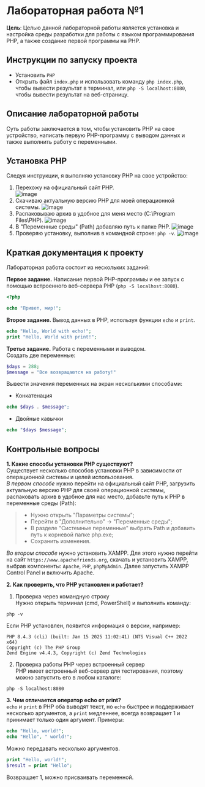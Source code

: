 # Лабораторная работа №1
**Цель**: Целью данной лабораторной работы является установка и настройка среды разработки для работы с языком программирования PHP, а также создание первой программы на PHP.

## Инструкции по запуску проекта
- Установить `PHP`
- Открыть файл `index.php` и использовать команду `php index.php`, чтобы вывести результат в терминал, или `php -S localhost:8080`, чтобы вывести результат на веб-страницу.
  
## Описание лабораторной работы
Суть работы заключается в том, чтобы установить PHP на свое устройство, написать первую PHP-программу с выводом данных и также выполнить работу с переменными.

## Установка PHP
Следуя инструкции, я выполняю установку PHP на свое устройство:
1. Перехожу на официальный сайт PHP.  
![image](https://github.com/user-attachments/assets/d1057a85-7687-4175-9bf7-d5312d845f8e)
2. Скачиваю актуальную версию PHP для моей операционной системы.
![image](https://github.com/user-attachments/assets/7eca6901-99c5-4cbc-b118-6ac890f028cc)
3. Распаковываю архив в удобное для меня место (C:\Program Files\PHP).
![image](https://github.com/user-attachments/assets/7d240a1d-2917-40fb-8588-98e709dd6c8d)
5. В "Переменные среды" (Path) добавляю путь к папке PHP.
![image](https://github.com/user-attachments/assets/bc97af8f-80d5-496d-b7e1-917b4a0dd136)
6. Проверяю установку, выполнив в командной строке: `php -v`.
![image](https://github.com/user-attachments/assets/274b2b95-8780-42b9-a31b-b70e2dda0731)

## Краткая документация к проекту
Лабораторная работа состоит из нескольких заданий:  

**Первое задание.** Написание первой PHP-программы и ее запуск с помощью встроенного веб-сервера PHP (`php -S localhost:8080`).
```php
<?php

echo "Привет, мир!";
```

**Второе задание.** Вывод данных в PHP, используя функции `echo` и `print`.
```php
echo "Hello, World with echo!";
print "Hello, World with print!";
```

**Третье задание.** Работа с переменными и выводом.  
Создать две переменные:
```php
$days = 288;
$message = "Все возвращаются на работу!"
```

Вывести значения переменных на экран несколькими способами:
- Конкатенация
```php
echo $days . $message";
```
- Двойные кавычки
```php
echo "$days $message";
```



## Контрольные вопросы
**1. Какие способы установки PHP существуют?**<br>
Существует несколько способов установки PHP в зависимости от операционной системы и целей использования.  
*В первом способе* нужно перейти на официальный сайт PHP, загрузить актуальную версию PHP для своей операционной системы, распаковать архив в удобное для нас место, добавьте путь к PHP в переменные среды (Path): 
> - Нужно открыть "Параметры системы";  
> - Перейти в "Дополнительно" → "Переменные среды";  
> - В разделе "Системные переменные" выбрать Path и добавить путь к корневой папке php.exe;  
> - Сохранить изменения.  
 

*Во втором способе* нужно установить XAMPP. Для этого нужно перейти на сайт `https://www.apachefriends.org`, скачать и установить XAMPP, выбрав компоненты: `Apache`, `PHP`, `phpMyAdmin`. Далее запустить XAMPP Control Panel и включить Apache.

**2. Как проверить, что PHP установлен и работает?**  
1. Проверка через командную строку  
Нужно открыть терминал (cmd, PowerShell) и выполнить команду:
```
php -v
```
  Если PHP установлен, появится информация о версии, например:
```
PHP 8.4.3 (cli) (built: Jan 15 2025 11:02:41) (NTS Visual C++ 2022 x64)
Copyright (c) The PHP Group
Zend Engine v4.4.3, Copyright (c) Zend Technologies
```

2. Проверка работы PHP через встроенный сервер  
PHP имеет встроенный веб-сервер для тестирования, поэтому можно запустить его в любом каталоге:
```
php -S localhost:8080
```

**3. Чем отличается оператор echo от print?**  
`echo` и `print` в PHP оба выводят текст, но `echo` быстрее и поддерживает несколько аргументов, а `print` медленнее, всегда возвращает 1 и принимает только один аргумент.
Примеры:
```php
echo "Hello, world!";  
echo "Hello", " world!";
```
Можно передавать несколько аргументов.
```php
print "Hello, world!";  
$result = print "Hello";
```
Возвращает 1, можно присваивать переменной.
